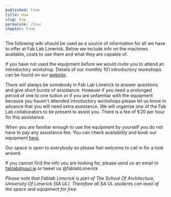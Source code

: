 ```yaml
---
published: true
title: How
slug: how
permalink: /how/
chapter: true
---
```


The following wiki should be used as a source of information for all we have to offer at Fab Lab Limerick. Below we include info on the machines available, costs to use them and what they are capable of.

If you have not used the equipment before we would invite you to attend an introductory workshop. Details of our monthly 101 introductory workshops can be found on our [website](http://fablab.saul.ie/events/).

There will always be somebody in Fab Lab Limerick to answer questions and give short bursts of assistance. However if you need a prolonged period of one to one tuition or if you are unfamiliar with the equipment because you haven't attended introductory workshops please let us know in advance that you will need extra assistance. We will organise one of the Fab Lab collaborators to be present to assist you. There is a fee of €20 per hour for this assistance.

When you are familiar enough to use the equipment by yourself you do not have to pay any assistance fee. You can check availability and book our equipment [here](http://fablablimerick.schedulista.com/).

Our space is open to everybody so please feel welcome to call in for a look around.

If you cannot find the info you are looking for, please send us an email to fablab@saul.ie or tweet us @fablabLimerick

*Please note that Fablab Limerick is part of The School Of Architecture, University Of Limerick (SA UL). Therefore all SA UL students can avail of the space and equipment for free.*
